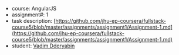 * course: AngularJS
* assignment#: 1
* task description: [https://github.com/jhu-ep-coursera/fullstack-course5/blob/master/assignments/assignment1/Assignment-1.md](https://github.com/jhu-ep-coursera/fullstack-course5/blob/master/assignments/assignment1/Assignment-1.md)
* student: [Vadim Dderyabin](https://github.com/vad2der)
